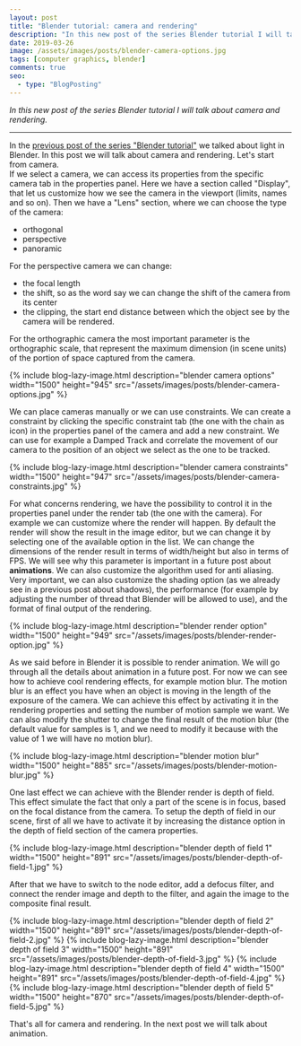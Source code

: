 ```yaml
---
layout: post
title: "Blender tutorial: camera and rendering"
description: "In this new post of the series Blender tutorial I will talk about camera and rendering."
date: 2019-03-26
image: /assets/images/posts/blender-camera-options.jpg
tags: [computer graphics, blender]
comments: true
seo:
  - type: "BlogPosting"
---
```


*In this new post of the series Blender tutorial I will talk about camera and rendering.*

---

In the [previous post of the series "Blender tutorial"](/2019/03/25/blender-tutorial-11-light-part-2.html) we talked about light in Blender. In this post we will talk about camera and rendering. Let's start from camera.  
If we select a camera, we can access its properties from the specific camera tab in the properties panel. Here we have a section called "Display", that let us customize how we see the camera in the viewport (limits, names and so on). Then we have a "Lens" section, where we can choose the type of the camera:

* orthogonal
* perspective
* panoramic

For the perspective camera we can change:

* the focal length
* the shift, so as the word say we can change the shift of the camera from its center
* the clipping, the start end distance between which the object see by the camera will be rendered.

For the orthographic camera the most important parameter is the orthographic scale, that represent the maximum dimension (in scene units) of the portion of space captured from the camera.

{% include blog-lazy-image.html description="blender camera options" width="1500" height="945" src="/assets/images/posts/blender-camera-options.jpg" %}

We can place cameras manually or we can use constraints. We can create a constraint by clicking the specific constraint tab (the one with the chain as icon) in the properties panel of the camera and add a new constraint. We can use for example a Damped Track and correlate the movement of our camera to the position of an object we select as
 the one to be tracked.

{% include blog-lazy-image.html description="blender camera constraints" width="1500" height="947" src="/assets/images/posts/blender-camera-constraints.jpg" %}

For what concerns rendering, we have the possibility to control it in the properties panel under the render tab (the 
one with the camera). For example we can customize where the render will happen. By default the render will show the 
result in the image editor, but we can change it by selecting one of the available option in the list. We can change 
the dimensions of the render result in terms of width/height but also in terms of FPS. We will see why this parameter
 is important in a future post about **animations**. We can also customize the algorithm used for anti aliasing. Very 
 important, we can also customize the shading option (as we already see in a previous post about shadows), the 
 performance (for example by adjusting the number of thread that Blender will be allowed to use), and the format of 
 final output of the rendering.

{% include blog-lazy-image.html description="blender render option" width="1500" height="949" src="/assets/images/posts/blender-render-option.jpg" %}

As we said before in Blender it is possible to render animation. We will go through all the details about animation 
in a future post. For now we can see how to achieve cool rendering effects, for example motion blur. The motion blur 
is an effect you have when an object is moving in the length of the exposure of the camera. We can achieve this 
effect by activating it in the rendering properties and setting the number of motion sample we want. We can also 
modify the shutter to change the final result of the motion blur (the default value for samples is 1, and we need to 
modify it because with the value of 1 we will have no motion blur).

{% include blog-lazy-image.html description="blender motion blur" width="1500" height="885" src="/assets/images/posts/blender-motion-blur.jpg" %}

One last effect we can achieve with the Blender render is depth of field. This effect simulate the fact that only a 
part of the scene is in focus, based on the focal distance from the camera. To setup the depth of field in our scene,
 first of all we have to activate it by increasing the distance option in the depth of field section of the 
 camera properties.  

{% include blog-lazy-image.html description="blender depth of field 1" width="1500" height="891" src="/assets/images/posts/blender-depth-of-field-1.jpg" %}

After that we have to switch to the node editor, add a defocus filter, and connect the render image and depth to the 
filter, and again the image to the composite final result.

{% include blog-lazy-image.html description="blender depth of field 2" width="1500" height="891" src="/assets/images/posts/blender-depth-of-field-2.jpg" %}
{% include blog-lazy-image.html description="blender depth of field 3" width="1500" height="891" src="/assets/images/posts/blender-depth-of-field-3.jpg" %}
{% include blog-lazy-image.html description="blender depth of field 4" width="1500" height="891" src="/assets/images/posts/blender-depth-of-field-4.jpg" %}
{% include blog-lazy-image.html description="blender depth of field 5" width="1500" height="870" src="/assets/images/posts/blender-depth-of-field-5.jpg" %}

That's all for camera and rendering. In the next post we will talk about animation.